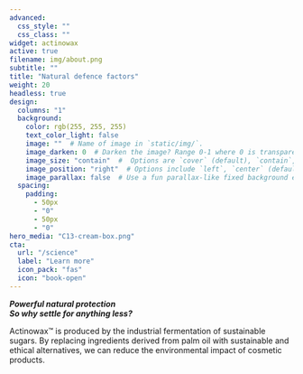 ```yaml
---
advanced:
  css_style: ""
  css_class: ""
widget: actinowax
active: true
filename: img/about.png
subtitle: ""
title: "Natural defence factors"
weight: 20
headless: true
design:
  columns: "1"
  background:
    color: rgb(255, 255, 255)
    text_color_light: false
    image: ""  # Name of image in `static/img/`.
    image_darken: 0  # Darken the image? Range 0-1 where 0 is transparent and 1 is opaque.
    image_size: "contain"  #  Options are `cover` (default), `contain`, or `actual` size.
    image_position: "right"  # Options include `left`, `center` (default), or `right`.
    image_parallax: false  # Use a fun parallax-like fixed background effect? true/false
  spacing:
    padding:
      - 50px
      - "0"
      - 50px
      - "0"
hero_media: "C13-cream-box.png"
cta:
  url: "/science"
  label: "Learn more"
  icon_pack: "fas"
  icon: "book-open"
---
```


***Powerful natural protection***<br>
***So why settle for anything less?***



Actinowax™ is produced by the industrial fermentation of sustainable sugars. By replacing ingredients derived from palm oil with sustainable and ethical alternatives, we can reduce the environmental impact of cosmetic products. 

<br>